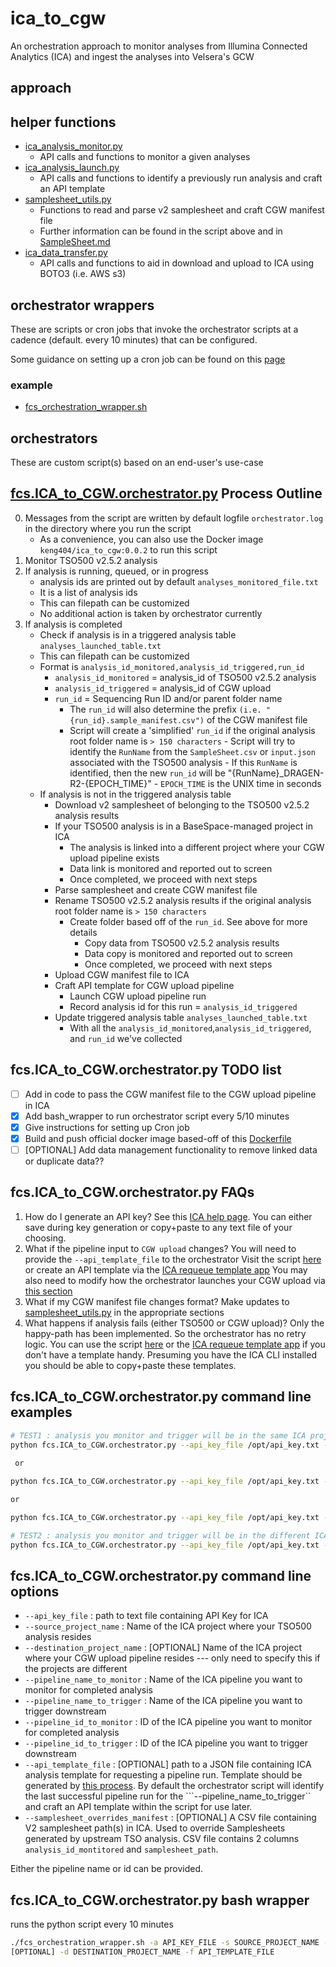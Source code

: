 # ica_to_cgw
An orchestration approach to monitor analyses from Illumina Connected Analytics (ICA) and ingest the analyses into Velsera's GCW

## approach

## helper functions

- [ica_analysis_monitor.py](https://github.com/keng404/ica_to_cgw/blob/main/ica_analysis_monitor.py)
	- API calls and functions to monitor a given analyses
- [ica_analysis_launch.py](https://github.com/keng404/ica_to_cgw/blob/main/ica_analysis_launch.py)
	- API calls and functions to identify a previously run analysis and craft an API template
- [samplesheet_utils.py](https://github.com/keng404/ica_to_cgw/blob/main/samplesheet_utils.py)
	- Functions to read and parse v2 samplesheet and craft CGW manifest file
 	- Further information can be found in the script above and in [SampleSheet.md](https://github.com/keng404/ica_to_cgw/blob/main/SampleSheet.md)
- [ica_data_transfer.py](https://github.com/keng404/ica_to_cgw/blob/main/ica_data_transfer.py)
	- API calls and functions to aid in download and upload to ICA using BOTO3 (i.e. AWS s3)

## orchestrator wrappers

These are scripts or cron jobs that invoke the orchestrator scripts at a cadence (default. every 10 minutes) that can be configured.

Some guidance on setting up a cron job can be found on this [page](https://www.redhat.com/en/blog/linux-cron-command)

### example
- [fcs_orchestration_wrapper.sh](https://github.com/keng404/ica_to_cgw/blob/main/fcs_orchestration_wrapper.sh)

## orchestrators

These are custom script(s) based on an end-user's use-case

## [fcs.ICA_to_CGW.orchestrator.py](https://github.com/keng404/ica_to_cgw/blob/main/fcs.ICA_to_CGW.orchestrator.py) Process Outline

0) Messages from the script are written by default logfile ```orchestrator.log``` in the directory where you run the script
	- As a convenience, you can also use the Docker image ```keng404/ica_to_cgw:0.0.2``` to run this script
1) Monitor TSO500 v2.5.2 analysis
2) If analysis is running, queued, or in progress
	- analysis ids are printed out by default ```analyses_monitored_file.txt``` 
	- It is a list of analysis ids
	- This can filepath can be customized
	- No additional action is taken by orchestrator currently
3) If analysis is completed
	- Check if analysis is in a triggered analysis table ```analyses_launched_table.txt```
	- This can filepath can be customized
	- Format is ```analysis_id_monitored,analysis_id_triggered,run_id```
		- ```analysis_id_monitored``` = analysis_id of TSO500 v2.5.2 analysis
		- ```analysis_id_triggered``` = analysis_id of CGW upload
		- ```run_id``` = Sequencing Run ID and/or parent folder name 
			- The ```run_id``` will also determine the prefix ```(i.e. "{run_id}.sample_manifest.csv")``` of the CGW manifest file
   			- Script will create a 'simplified' ```run_id``` if the original analysis root folder name is ```> 150 characters```
      				- Script will try to identify the ```RunName``` from the ```SampleSheet.csv``` or ```input.json``` associated with the TSO500 analysis
        			- If this ```RunName``` is identified, then the new ```run_id``` will be "{RunName}_DRAGEN-R2-{EPOCH_TIME}"
        			- ```EPOCH_TIME``` is the UNIX time in seconds	 		
	- If analysis is not in the triggered analysis table
		- Download v2 samplesheet of belonging to the TSO500 v2.5.2 analysis results
  		- If your TSO500 analysis is in a BaseSpace-managed project in ICA
		    - The analysis is linked into a different project where your CGW upload pipeline exists
		    - Data link is monitored and reported out to screen
		    - Once completed, we proceed with next steps
		- Parse samplesheet and create CGW manifest file
		- Rename TSO500 v2.5.2 analysis results if the original analysis root folder name is ```> 150 characters```
			- Create folder based off of the ```run_id```. See above for more details
     			- Copy data from TSO500 v2.5.2 analysis results 
				- Data copy is monitored and reported out to screen
   				- Once completed, we proceed with next steps
		- Upload CGW manifest file to ICA
		- Craft API template for CGW upload pipeline
			- Launch CGW upload pipeline run
			- Record analysis id for this run = ```analysis_id_triggered```
		- Update triggered analysis table ```analyses_launched_table.txt```
			- With all the ```analysis_id_monitored```,```analysis_id_triggered```, and ```run_id``` we've collected

## fcs.ICA_to_CGW.orchestrator.py TODO list

- [ ] Add in code to pass the CGW manifest file to the CGW upload pipeline in ICA
- [X] Add bash_wrapper to run orchestrator script every 5/10 minutes
- [X] Give instructions for setting up Cron job
- [X] Build and push official docker image based-off of this [Dockerfile](https://github.com/keng404/ica_to_cgw/blob/main/Dockerfile)
- [ ] [OPTIONAL] Add data management functionality to remove linked data or duplicate data?? 

## fcs.ICA_to_CGW.orchestrator.py FAQs

1) How do I generate an API key?
See this [ICA help page](https://help.ica.illumina.com/get-started/gs-getstarted#api-keys). You can either save during key generation or copy+paste to any text file of your choosing.
1) What if the pipeline input to ```CGW upload``` changes?
You will need to provide the ```--api_template_file``` to the orchestrator
Visit the script [here](https://github.com/keng404/bssh_parallel_transfer/blob/master/requeue.md#ica-api-template-generation)
or 
create an API template via the [ICA requeue template app](https://keneng87.pyscriptapps.com/ica-analysis-requeue/latest/)
You may also need to modify how the orchestrator launches your CGW upload via [this section](https://github.com/keng404/ica_to_cgw/blob/main/fcs.ICA_to_CGW.orchestrator.py#L551-L557) 
2) What if my CGW manifest file changes format?
Make updates to [samplesheet_utils.py](https://github.com/keng404/ica_to_cgw/blob/main/samplesheet_utils.py#L110-L182) 
in the appropriate sections
3) What happens if analysis fails (either TSO500 or CGW upload)?
Only the happy-path has been implemented. So the orchestrator has no retry logic.
You can use  the script [here](https://github.com/keng404/bssh_parallel_transfer/blob/master/requeue.md) or the [ICA requeue template app](https://keneng87.pyscriptapps.com/ica-analysis-requeue/latest/) if you don't have a template handy. Presuming you have the ICA CLI installed you should be able to copy+paste these templates.

## fcs.ICA_to_CGW.orchestrator.py command line examples

```bash
# TEST1 : analysis you monitor and trigger will be in the same ICA project
python fcs.ICA_to_CGW.orchestrator.py --api_key_file /opt/api_key.txt --source_project_name ken_debug --pipeline_name_to_monitor 'DRAGEN Somatic Enrichment 4-3-6 Clone' --pipeline_name_to_trigger 'DRAGEN_REPORTS_STANDALONE_CUSTOM'
 
 or

python fcs.ICA_to_CGW.orchestrator.py --api_key_file /opt/api_key.txt --source_project_name ken_debug --pipeline_name_to_monitor 'DRAGEN Somatic Enrichment 4-3-6 Clone' --pipeline_name_to_trigger 'DRAGEN_REPORTS_STANDALONE_CUSTOM' --api_template_file /Users/keng/ica_to_cgw/test.json

or

python fcs.ICA_to_CGW.orchestrator.py --api_key_file /opt/api_key.txt --source_project_name ken_debug --pipeline_id_to_monitor '<PIPELINE_ID_1>' --pipeline_id_to_trigger '<PIPELINE_ID_2>' --api_template_file /Users/keng/ica_to_cgw/test.json

# TEST2 : analysis you monitor and trigger will be in the different ICA projects
python fcs.ICA_to_CGW.orchestrator.py --api_key_file /opt/api_key.txt --source_project_name ken_debug --destination_project_name Ken_demos  --pipeline_name_to_monitor 'DRAGEN Somatic Enrichment 4-3-6 Clone' --pipeline_name_to_trigger 'DRAGEN_REPORTS_STANDALONE_CUSTOM_v2'
```

## fcs.ICA_to_CGW.orchestrator.py command line options

- ```--api_key_file``` : path to text file containing API Key for ICA
- ```--source_project_name``` : Name of the ICA project where your TSO500 analysis resides
- ```--destination_project_name``` : [OPTIONAL] Name of the ICA project where your CGW upload pipeline resides --- only need to specify this if the projects are different
- ```--pipeline_name_to_monitor``` : Name of the ICA pipeline you want to monitor for completed analysis
- ```--pipeline_name_to_trigger``` : Name of the ICA pipeline you want to trigger downstream
- ```--pipeline_id_to_monitor``` : ID of the ICA pipeline you want to monitor for completed analysis
- ```--pipeline_id_to_trigger``` : ID of the ICA pipeline you want to trigger downstream
- ```--api_template_file``` : [OPTIONAL] path to a JSON file containing ICA analysis template for requesting a pipeline run. Template should be generated by [this process](https://github.com/keng404/bssh_parallel_transfer/blob/master/requeue.md#ica-api-template-generation). By default the orchestrator script will identify the last successful pipeline run for the ```--pipeline_name_to_trigger`` and craft an API template within the script for use later.
- ```--samplesheet_overrides_manifest``` : [OPTIONAL] A CSV file containing V2 samplesheet path(s) in ICA. Used to override Samplesheets generated by upstream TSO analysis. CSV file contains 2 columns ```analysis_id_montitored``` and ```samplesheet_path```. 

Either the pipeline name or id can be provided. 

## fcs.ICA_to_CGW.orchestrator.py bash wrapper

runs the python script every 10 minutes

```bash
./fcs_orchestration_wrapper.sh -a API_KEY_FILE -s SOURCE_PROJECT_NAME -m PIPELINE_NAME_TO_MONITOR -t PIPELINE_NAME_TO_TRIGGER
[OPTIONAL] -d DESTINATION_PROJECT_NAME -f API_TEMPLATE_FILE
```
